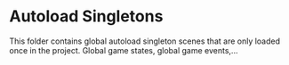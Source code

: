 # Autoload Singletons

This folder contains global autoload singleton scenes that are only loaded once in the project.
Global game states, global game events,...